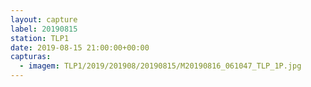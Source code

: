 ```yaml
---
layout: capture
label: 20190815
station: TLP1
date: 2019-08-15 21:00:00+00:00
capturas:
  - imagem: TLP1/2019/201908/20190815/M20190816_061047_TLP_1P.jpg
---
```


